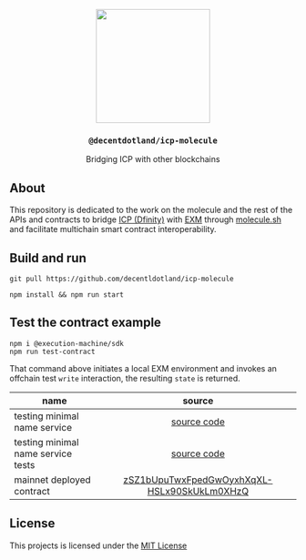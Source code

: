 <p align="center">
  <a href="https://decent.land">
    <img src="https://raw.githubusercontent.com/decentldotland/ark-protocol/main/img/new-logo.png" height="200">
  </a>
  <h3 align="center"><code>@decentdotland/icp-molecule</code></h3>
  <p align="center">Bridging ICP with other blockchains</p>
</p>

## About
This repository is dedicated to the work on the molecule and the rest of the APIs and contracts to bridge [ICP (Dfinity)](https://dfinity.org/) with [EXM](https://exm.dev) through [molecule.sh](http://molecule.sh) and facilitate multichain smart contract interoperability.

## Build and run

```console
git pull https://github.com/decentldotland/icp-molecule

npm install && npm run start
```

## Test the contract example

```console
npm i @execution-machine/sdk
npm run test-contract
```

That command above initiates a local EXM environment and invokes an offchain test `write` interaction, the resulting `state` is returned.

| name  | source |
| ------------- |:-------------:|
| testing minimal name service      | [source code](./contract/ns.js)   |
| testing minimal name service tests      | [source code](./contract/ns.tests.js)    |
| mainnet deployed contract      |   [zSZ1bUpuTwxFpedGwOyxhXqXL-HSLx90SkUkLm0XHzQ](https://api.exm.dev/read/zSZ1bUpuTwxFpedGwOyxhXqXL-HSLx90SkUkLm0XHzQ)   |


## License
This projects is licensed under the [MIT License](./LICENSE)
